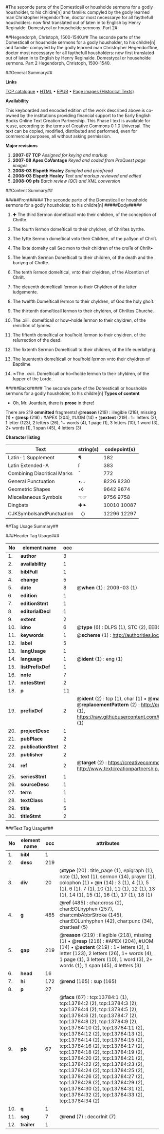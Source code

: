 #The seconde parte of the Domesticall or housholde sermons for a godly housholder, to his childre[n] and familie: compyled by the godly learned man Christopher Hegendorffine, doctor most necessarye for all faythefull housholders: now first translated out of laten in to English by Henry Reginalde. Domestycal or householde sermons. Part 2#

##Hegendorph, Christoph, 1500-1540.##
The seconde parte of the Domesticall or housholde sermons for a godly housholder, to his childre[n] and familie: compyled by the godly learned man Christopher Hegendorffine, doctor most necessarye for all faythefull housholders: now first translated out of laten in to English by Henry Reginalde.
Domestycal or householde sermons. Part 2
Hegendorph, Christoph, 1500-1540.

##General Summary##

**Links**

[TCP catalogue](http://www.ota.ox.ac.uk/tcp/)  • 
[HTML](http://tei.it.ox.ac.uk/tcp/Texts-HTML/free/A02/A02883.html)  • 
[EPUB](http://tei.it.ox.ac.uk/tcp/Texts-EPUB/free/A02/A02883.epub) • 
[Page images (Historical Texts)](https://data.historicaltexts.jisc.ac.uk/view?pubId=eebo-99848673e&pageId=eebo-99848673e-13784-1)

**Availability**

This keyboarded and encoded edition of the
	       work described above is co-owned by the institutions
	       providing financial support to the Early English Books
	       Online Text Creation Partnership. This Phase I text is
	       available for reuse, according to the terms of Creative
	       Commons 0 1.0 Universal. The text can be copied,
	       modified, distributed and performed, even for
	       commercial purposes, all without asking permission.

**Major revisions**

1. __2007-07__ __TCP__ *Assigned for keying and markup*
1. __2007-08__ __Apex CoVantage__ *Keyed and coded from ProQuest page images*
1. __2008-03__ __Elspeth Healey__ *Sampled and proofread*
1. __2008-03__ __Elspeth Healey__ *Text and markup reviewed and edited*
1. __2008-09__ __pfs__ *Batch review (QC) and XML conversion*

##Content Summary##

#####Front#####
The seconde parte of the Domesticall or housholde sermons for a godly housholder, to his childre[n] 
#####Body#####

1. ✚ The third Sermon domeſticall vnto their children, of the conception of Chriſte.

1. The fourth ſermon domeſticall to their chyldren, of Chriſtes byrthe.

1. The fyfte Sermon domeſtical vnto their Children, of the paſſyon of Chriſt.

1. The ſixte domeſty call Sec mon to their children of the croſſe of Chriſt▪

1. The ſeuenth Sermon Domeſticall to their children, of the death and the buriyng of Chriſte.

1. The tenth ſermon domeſtical, vnto their chyldren, of the Aſcention of Chriſt.

1. The eleuenth domeſticall ſermon to their Chyldren of the latter iudgemente.

1. The twelfth Domeſticall ſermon to their chyldren, of God the holy ghoſt.

1. The thirtenth domeſticall ſermon to their chyldren, of Chriſtes Churche.

1. The .xiiii. domeſticall or how•holde ſermon to their chyldren, of the remiſſion of ſynnes.

1. The fiftenth domeſtical or houſhold ſermon to their chyldren, of the reſurrection of the dead.

1. The ſixtenth Sermon Domeſticall to their children, of the life euerlaſtyng.

1. The ſeuententh domeſticall or houſhold ſermon vnto their chyldren of Baptiſme.

1. ❧The .xviii. Domeſticall or ho•ſholde ſermon to their chyldren, of the ſupper of the Lorde.

#####Back#####
The seconde parte of the Domesticall or housholde sermons for a godly housholder, to his childre[n] 
**Types of content**

  * Oh, Mr. Jourdain, there is **prose** in there!

There are 219 **ommitted** fragments! 
 @__reason__ (219) : illegible (218), missing (1)  •  @__resp__ (218) : #APEX (204), #UOM (14)  •  @__extent__ (219) : 1+ letters (3), 1 letter (123), 2 letters (26), 1+ words (4), 1 page (1), 3 letters (10), 1 word (3), 2+ words (1), 1 span (45), 4 letters (3)

**Character listing**


|Text|string(s)|codepoint(s)|
|---|---|---|
|Latin-1 Supplement|¶|182|
|Latin Extended-A|ſ|383|
|Combining             Diacritical Marks|̄|772|
|General Punctuation|•…|8226 8230|
|Geometric Shapes|▪◊|9642 9674|
|Miscellaneous Symbols|☜☞|9756 9758|
|Dingbats|✚❧|10010 10087|
|CJKSymbolsandPunctuation|〈〉|12296 12297|

##Tag Usage Summary##

###Header Tag Usage###

|No|element name|occ|attributes|
|---|---|---|---|
|1.|__author__|3||
|2.|__availability__|1||
|3.|__biblFull__|1||
|4.|__change__|5||
|5.|__date__|8| @__when__ (1) : 2009-03 (1)|
|6.|__edition__|1||
|7.|__editionStmt__|1||
|8.|__editorialDecl__|1||
|9.|__extent__|2||
|10.|__idno__|6| @__type__ (6) : DLPS (1), STC (2), EEBO-CITATION (1), PROQUEST (1), VID (1)|
|11.|__keywords__|1| @__scheme__ (1) : http://authorities.loc.gov/ (1)|
|12.|__label__|5||
|13.|__langUsage__|1||
|14.|__language__|1| @__ident__ (1) : eng (1)|
|15.|__listPrefixDef__|1||
|16.|__note__|7||
|17.|__notesStmt__|2||
|18.|__p__|11||
|19.|__prefixDef__|2| @__ident__ (2) : tcp (1), char (1)  •  @__matchPattern__ (2) : ([0-9\-]+):([0-9IVX]+) (1), (.+) (1)  •  @__replacementPattern__ (2) : http://eebo.chadwyck.com/downloadtiff?vid=$1&page=$2 (1), https://raw.githubusercontent.com/textcreationpartnership/Texts/master/tcpchars.xml#$1 (1)|
|20.|__projectDesc__|1||
|21.|__pubPlace__|2||
|22.|__publicationStmt__|2||
|23.|__publisher__|2||
|24.|__ref__|2| @__target__ (2) : https://creativecommons.org/publicdomain/zero/1.0/ (1), http://www.textcreationpartnership.org/docs/. (1)|
|25.|__seriesStmt__|1||
|26.|__sourceDesc__|1||
|27.|__term__|1||
|28.|__textClass__|1||
|29.|__title__|5||
|30.|__titleStmt__|2||


###Text Tag Usage###

|No|element name|occ|attributes|
|---|---|---|---|
|1.|__bibl__|1||
|2.|__desc__|219||
|3.|__div__|20| @__type__ (20) : title_page (1), epigraph (1), note (1), text (1), sermon (14), prayer (1), colophon (1)  •  @__n__ (14) : 3 (1), 4 (1), 5 (1), 6 (1), 7 (1), 10 (1), 11 (1), 12 (1), 13 (1), 14 (1), 15 (1), 16 (1), 17 (1), 18 (1)|
|4.|__g__|485| @__ref__ (485) : char:cross (2), char:EOLhyphen (257), char:cmbAbbrStroke (145), char:EOLunhyphen (42), char:punc (34), char:leaf (5)|
|5.|__gap__|219| @__reason__ (219) : illegible (218), missing (1)  •  @__resp__ (218) : #APEX (204), #UOM (14)  •  @__extent__ (219) : 1+ letters (3), 1 letter (123), 2 letters (26), 1+ words (4), 1 page (1), 3 letters (10), 1 word (3), 2+ words (1), 1 span (45), 4 letters (3)|
|6.|__head__|16||
|7.|__hi__|172| @__rend__ (165) : sup (165)|
|8.|__p__|27||
|9.|__pb__|67| @__facs__ (67) : tcp:13784:1 (1), tcp:13784:2 (2), tcp:13784:3 (2), tcp:13784:4 (2), tcp:13784:5 (2), tcp:13784:6 (2), tcp:13784:7 (2), tcp:13784:8 (2), tcp:13784:9 (2), tcp:13784:10 (2), tcp:13784:11 (2), tcp:13784:12 (2), tcp:13784:13 (2), tcp:13784:14 (2), tcp:13784:15 (2), tcp:13784:16 (2), tcp:13784:17 (2), tcp:13784:18 (2), tcp:13784:19 (2), tcp:13784:20 (2), tcp:13784:21 (2), tcp:13784:22 (2), tcp:13784:23 (2), tcp:13784:24 (2), tcp:13784:25 (2), tcp:13784:26 (2), tcp:13784:27 (2), tcp:13784:28 (2), tcp:13784:29 (2), tcp:13784:30 (2), tcp:13784:31 (2), tcp:13784:32 (2), tcp:13784:33 (2), tcp:13784:34 (2)|
|10.|__q__|1||
|11.|__seg__|7| @__rend__ (7) : decorInit (7)|
|12.|__trailer__|1||
